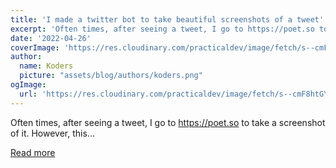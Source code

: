 ```yaml
---
title: 'I made a twitter bot to take beautiful screenshots of a tweet'
excerpt: 'Often times, after seeing a tweet, I go to https://poet.so to take a screenshot of it. However, this...'
date: '2022-04-26'
coverImage: 'https://res.cloudinary.com/practicaldev/image/fetch/s--cmF8htGY--/c_imagga_scale,f_auto,fl_progressive,h_420,q_auto,w_1000/https://dev-to-uploads.s3.amazonaws.com/uploads/articles/15mab95t5cek1jzlpj3r.png'
author:
  name: Koders
  picture: "assets/blog/authors/koders.png"
ogImage:
  url: 'https://res.cloudinary.com/practicaldev/image/fetch/s--cmF8htGY--/c_imagga_scale,f_auto,fl_progressive,h_420,q_auto,w_1000/https://dev-to-uploads.s3.amazonaws.com/uploads/articles/15mab95t5cek1jzlpj3r.png'
---
```


Often times, after seeing a tweet, I go to https://poet.so to take a screenshot of it. However, this...

[Read more](https://dev.to/dhravya/i-made-a-twitter-bot-to-take-beautiful-screenshots-of-a-tweet-3kk5)

